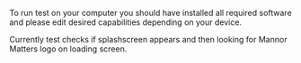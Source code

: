 To run test on your computer you should have installed all required software and please edit desired capabilities depending on your device.

Currently test checks if splashscreen appears and then looking for Mannor Matters logo on loading screen.
